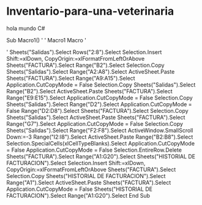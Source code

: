 # Inventario-para-una-veterinaria

hola mundo C#

Sub Macro1()
    '
' Macro1 Macro
'

'
    Sheets("Salidas").Select
    Rows("2:8").Select
    Selection.Insert Shift:=xlDown, CopyOrigin:=xlFormatFromLeftOrAbove
    Sheets("FACTURA").Select
    Range("B2").Select
    Selection.Copy
    Sheets("Salidas").Select
    Range("A2:A8").Select
    ActiveSheet.Paste
    Sheets("FACTURA").Select
    Range("A9:A15").Select
    Application.CutCopyMode = False
    Selection.Copy
    Sheets("Salidas").Select
    Range("B2").Select
    ActiveSheet.Paste
    Sheets("FACTURA").Select
    Range("E9:E15").Select
    Application.CutCopyMode = False
    Selection.Copy
    Sheets("Salidas").Select
    Range("D2").Select
    Application.CutCopyMode = False
    Range("D2:D8").Select
    Sheets("FACTURA").Select
    Selection.Copy
    Sheets("Salidas").Select
    ActiveSheet.Paste
    Sheets("FACTURA").Select
    Range("G7").Select
    Application.CutCopyMode = False
    Selection.Copy
    Sheets("Salidas").Select
    Range("F2:F8").Select
    ActiveWindow.SmallScroll Down:=-3
    Range("I2:I8").Select
    ActiveSheet.Paste
    Range("B2:B8").Select
    Selection.SpecialCells(xlCellTypeBlanks).Select
    Application.CutCopyMode = False
    Application.CutCopyMode = False
    Selection.EntireRow.Delete
    Sheets("FACTURA").Select
    Range("A1:G20").Select
    Sheets("HISTORIAL DE FACTURACION").Select
    Selection.Insert Shift:=xlDown, CopyOrigin:=xlFormatFromLeftOrAbove
    Sheets("FACTURA").Select
    Selection.Copy
    Sheets("HISTORIAL DE FACTURACION").Select
    Range("A1").Select
    ActiveSheet.Paste
    Sheets("FACTURA").Select
    Application.CutCopyMode = False
    Sheets("HISTORIAL DE FACTURACION").Select
    Range("A1:G20").Select
End Sub
